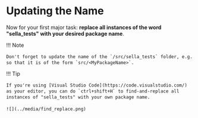 # Updating the Name

Now for your first major task: **replace all instances of the word "sella_tests" with your desired package name**.

!!! Note

    Don't forget to update the name of the `/src/sella_tests` folder, e.g. so that it is of the form `src/<MyPackageName>`.

!!! Tip

    If you're using [Visual Studio Code](https://code.visualstudio.com/) as your editor, you can do `ctrl+shift+H` to find-and-replace all instances of "sella_tests" with your own package name.

    ![](../media/find_replace.png)
